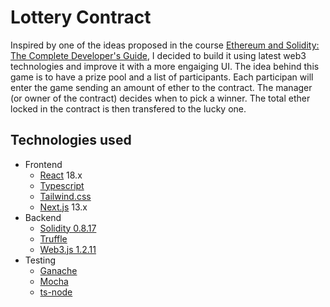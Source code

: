# Lottery Contract

Inspired by one of the ideas proposed in the course [Ethereum and Solidity: The Complete Developer's Guide](https://www.udemy.com/course/ethereum-and-solidity-the-complete-developers-guide/), I decided to build it using latest web3 technologies and improve it with a more engaiging UI. The idea behind this game is to have a prize pool and a list of participants. Each participan will enter the game sending an amount of ether to the contract. The manager (or owner of the contract) decides when to pick a winner. The total ether locked in the contract is then transfered to the lucky one.

## Technologies used
- Frontend
  - [React](https://reactjs.org/) 18.x
  - [Typescript](https://www.typescriptlang.org/)
  - [Tailwind.css](https://tailwindcss.com/)
  - [Next.js](https://nextjs.org/) 13.x
- Backend
  - [Solidity 0.8.17](https://docs.soliditylang.org/en/v0.8.17/)
  - [Truffle](https://trufflesuite.com/)
  - [Web3.js 1.2.11](https://web3js.readthedocs.io/en/v1.2.11/index.html)
- Testing
  - [Ganache](https://trufflesuite.com/ganache/)
  - [Mocha](https://mochajs.org/)
  - [ts-node](https://github.com/TypeStrong/ts-node)
